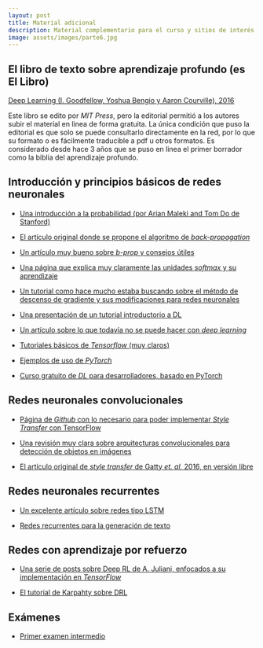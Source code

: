 ```yaml
---
layout: post
title: Material adicional
description: Material complementario para el curso y sitios de interés
image: assets/images/parte6.jpg
---
```


## El libro de texto sobre aprendizaje profundo (es **El Libro**)

[Deep Learning (I. Goodfellow, Yoshua Bengio y Aaron Courville),
2016](http://www.deeplearningbook.org "EL LIBRO de Aprendizaje
Profundo")

Este libro se edito por *MIT Press*, pero la editorial permitió a los
autores subir el material en linea de forma gratuita. La única
condición que puso la editorial es que solo se puede consultarlo
directamente en la red, por lo que su formato o es fácilmente
traducible a pdf u otros formatos. Es considerado desde hace 3 años
que se puso en linea el primer borrador como la biblia del aprendizaje
profundo.


## Introducción y principios básicos de redes neuronales

- [Una introducción a la probabilidad (por Arian Maleki and Tom Do de
  Stanford)](/articulos/cs229-prob.pdf)

- [El artículo original donde se propone el algoritmo de
  *back-propagation*](/articulos/Learning-representations-by-back-propagating-errors.pdf)

- [Un artículo muy bueno sobre *b-prop* y consejos
  útiles](http://yann.lecun.com/exdb/publis/pdf/lecun-98b.pdf)

- [Una página que explica muy claramente las unidades *softmax* y su
  aprendizaje](https://eli.thegreenplace.net/2016/the-softmax-function-and-its-derivative/)

- [Un tutorial como hace mucho estaba buscando sobre el método de
  descenso de gradiente y sus modificaciones para redes
  neuronales](http://ruder.io/optimizing-gradient-descent/index.html)

- [Una presentación de un tutorial introductorio a DL](http://www.iro.umontreal.ca/~bengioy/talks/DL-Tutorial-NIPS2015.pdf)

- [Un artículo sobre lo que todavía no se puede hacer con *deep
  learning*](/articulos/dl_critical.pdf)

- [Tutoriales básicos de *Tensorflow* (muy
  claros)](https://www.tensorflow.org/get_started/)

- [Ejemplos de uso de
  *PyTorch*](http://pytorch.org/tutorials/beginner/pytorch_with_examples.html#)

- [Curso gratuito de *DL* para desarrolladores, basado en
  PyTorch](http://course.fast.ai/index.html)


## Redes neuronales convolucionales

- [Página de *Github* con lo necesario para poder implementar *Style
  Transfer* con
  TensorFlow](https://www.anishathalye.com/2015/12/19/an-ai-that-can-mimic-any-artist/)

- [Una revisión muy clara sobre arquitecturas convolucionales para
detección de objetos en
imágenes](https://towardsdatascience.com/deep-learning-for-object-detection-a-comprehensive-review-73930816d8d9)

- [El artículo original de *style transfer* de Gatty *et. al*, 2016,
  en versión libre](/articulos/style_transfer.pdf)


## Redes neuronales recurrentes

- [Un excelente artículo sobre redes tipo LSTM](https://colah.github.io/posts/2015-08-Understanding-LSTMs/)

- [Redes recurrentes para la generación de texto](http://karpathy.github.io/2015/05/21/rnn-effectiveness/)


## Redes con aprendizaje por refuerzo

- [Una serie de posts sobre Deep RL de A. Juliani, enfocados a su implementación en *TensorFlow*](https://medium.com/emergent-future/simple-reinforcement-learning-with-tensorflow-part-0-q-learning-with-tables-and-neural-networks-d195264329d0)

- [El tutorial de Karpahty sobre DRL](http://karpathy.github.io/2016/05/31/rl/)


## Exámenes

- [Primer examen intermedio](/presentaciones/examen_intermedio_2018b.pdf)
